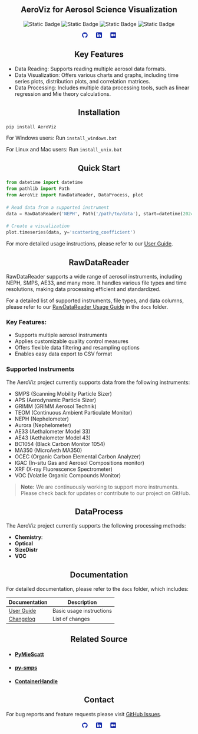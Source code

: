 ## <div align="center">AeroViz for Aerosol Science Visualization</div>

<p align="center">

  <img alt="Static Badge" src="https://img.shields.io/badge/python-3.12-blue?logo=python">
  <img alt="Static Badge" src="https://img.shields.io/badge/License-MIT-yellow">
  <img alt="Static Badge" src="https://img.shields.io/badge/github-updating-red?logo=github">
  <img alt="Static Badge" src="https://img.shields.io/badge/testing-green?logo=Pytest&logoColor=blue">

</p>

<div align="center">

<a href="https://github.com/Alex870521"><img src="https://github.com/Alex870521/AeroViz/blob/main/assets/media/logo-social-github.png?raw=true" width="3%" alt="Alex870521 GitHub"></a>
<img src="https://github.com/Alex870521/AeroViz/blob/main/assets/media/logo-transparent.png?raw=true" width="3%">
<a href="https://www.linkedin.com/in/Alex870521/"><img src="https://github.com/Alex870521/AeroViz/blob/main/assets/media/logo-social-linkedin.png?raw=true" width="3%" alt="Alex870521 LinkedIn"></a>
<img src="https://github.com/Alex870521/AeroViz/blob/main/assets/media/logo-transparent.png?raw=true" width="3%">
<a href="https://medium.com/@alex870521"><img src="https://github.com/Alex870521/AeroViz/blob/main/assets/media/logo-social-medium.png?raw=true" width="3%" alt="Alex870521 Medium"></a>

</div>

## <div align="center">Key Features</div>

* Data Reading: Supports reading multiple aerosol data formats.
* Data Visualization: Offers various charts and graphs, including time series plots, distribution plots, and correlation
  matrices.
* Data Processing: Includes multiple data processing tools, such as linear regression and Mie theory calculations.


## <div align="center">Installation</div>

```bash
pip install AeroViz
```

For Windows users: Run `install_windows.bat`

For Linux and Mac users: Run `install_unix.bat`

## <div align="center">Quick Start</div>

```python
from datetime import datetime
from pathlib import Path
from AeroViz import RawDataReader, DataProcess, plot

# Read data from a supported instrument
data = RawDataReader('NEPH', Path('/path/to/data'), start=datetime(2024, 2, 1), end=datetime(2024, 4, 30))

# Create a visualization
plot.timeseries(data, y='scattering_coefficient')
```

For more detailed usage instructions, please refer to our [User Guide]().

## <div align="center"> RawDataReader

RawDataReader supports a wide range of aerosol instruments, including NEPH, SMPS, AE33, and many more. It handles
various file types and time resolutions, making data processing efficient and standardized.

For a detailed list of supported instruments, file types, and data columns, please refer to
our [RawDataReader Usage Guide](docs/guide/RawDataReader) in the `docs` folder.

### Key Features:

- Supports multiple aerosol instruments
- Applies customizable quality control measures
- Offers flexible data filtering and resampling options
- Enables easy data export to CSV format

### Supported Instruments

The AeroViz project currently supports data from the following instruments:

- SMPS (Scanning Mobility Particle Sizer)
- APS (Aerodynamic Particle Sizer)
- GRIMM (GRIMM Aerosol Technik)
- TEOM (Continuous Ambient Particulate Monitor)
- NEPH (Nephelometer)
- Aurora (Nephelometer)
- AE33 (Aethalometer Model 33)
- AE43 (Aethalometer Model 43)
- BC1054 (Black Carbon Monitor 1054)
- MA350 (MicroAeth MA350)
- OCEC (Organic Carbon Elemental Carbon Analyzer)
- IGAC (In-situ Gas and Aerosol Compositions monitor)
- XRF (X-ray Fluorescence Spectrometer)
- VOC (Volatile Organic Compounds Monitor)

> **Note:** We are continuously working to support more instruments. Please check back for updates or contribute to our
> project on GitHub.

## <div align="center">DataProcess</div>

The AeroViz project currently supports the following processing methods:

- **Chemistry**:
- **Optical**
- **SizeDistr**
- **VOC**

## <div align="center">Documentation</div>

For detailed documentation, please refer to the `docs` folder, which includes:

<div align="center">

| Documentation                  | Description              |
|--------------------------------|--------------------------|
| [User Guide](docs/guide)       | Basic usage instructions |
| [Changelog](docs/changelog.md) | List of changes          |

</div>

## <div align="center">Related Source</div>

* #### [PyMieScatt](https://github.com/bsumlin/PyMieScatt.git)
* #### [py-smps](https://github.com/quant-aq/py-smps.git)
* #### [ContainerHandle](https://github.com/yrr-Su/ContainerHandle.git)

## <div align="center">Contact</div>

For bug reports and feature requests please visit [GitHub Issues](https://github.com/Alex870521/DataPlot/issues).

<div align="center">

<a href="https://github.com/Alex870521"><img src="https://github.com/Alex870521/AeroViz/blob/main/assets/media/logo-social-github.png?raw=true" width="3%" alt="Alex870521 GitHub"></a>
<img src="https://github.com/Alex870521/AeroViz/blob/main/assets/media/logo-transparent.png?raw=true" width="3%">
<a href="https://www.linkedin.com/in/Alex870521/"><img src="https://github.com/Alex870521/AeroViz/blob/main/assets/media/logo-social-linkedin.png?raw=true" width="3%" alt="Alex870521 LinkedIn"></a>
<img src="https://github.com/Alex870521/AeroViz/blob/main/assets/media/logo-transparent.png?raw=true" width="3%">
<a href="https://medium.com/@alex870521"><img src="https://github.com/Alex870521/AeroViz/blob/main/assets/media/logo-social-medium.png?raw=true" width="3%" alt="Alex870521 Medium"></a>


</div>
